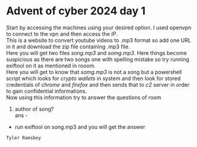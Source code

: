 # Advent of cyber 2024 day 1
Start by accessing the machines using your desired option. I used openvpn to connect to the vpn and then access the *IP*. <br>
This is a website to convert youtube videos to .mp3 format so add one URL in it and download the zip file containing .mp3 file. <br>
Here you will get two files *song.mp3* and *somg.mp3*. Here things become suspicious as there are two songs one with spelling mistake so try running exiftool on it as mentioned in rooom.<br>
Here you will get to know that *somg.mp3* is not a song but a powershell script which looks for *crypto wallets* in system and then look for stored credentials of *chrome* and *firefox* and then sends that to *c2* server in order to gain confidential informations.<br>
Now using this information try to answer the questions of room 

1. author of song?<br>
ans -
- run exiftool on song.mp3 and you will get the answer 
```bash
Tyler Ramsbey
```

